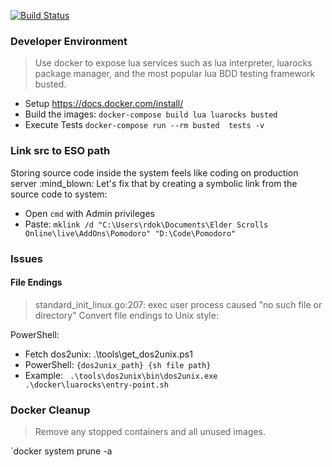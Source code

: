 [![Build Status](https://travis-ci.org/rdok/eso-pomodoro.svg?branch=master)](https://travis-ci.org/rdok/eso-pomodoro)

### Developer Environment
> Use docker to expose lua services such as lua interpreter, luarocks package manager, and the most popular lua BDD testing framework busted.

- Setup https://docs.docker.com/install/
- Build the images:  `docker-compose build lua luarocks busted`
- Execute Tests `docker-compose run --rm busted  tests -v`


### Link src to ESO path
Storing source code inside the system feels like coding on production server :mind_blown: Let's fix that by creating a symbolic link from the source code to system:
- Open `cmd` with Admin privileges
- Paste: `mklink /d "C:\Users\rdok\Documents\Elder Scrolls Online\live\AddOns\Pomodoro" "D:\Code\Pomodoro"`

### Issues
#### File Endings
> standard_init_linux.go:207: exec user process caused "no such file or directory"
Convert file endings to Unix style: 

PowerShell:
- Fetch dos2unix:  .\tools\get_dos2unix.ps1
- PowerShell:  `{dos2unix_path} {sh file path}`
 - Example: ` .\tools\dos2unix\bin\dos2unix.exe .\docker\luarocks\entry-point.sh`

 
### Docker Cleanup
> Remove any stopped containers and all unused images. 

`docker system prune -a
  

